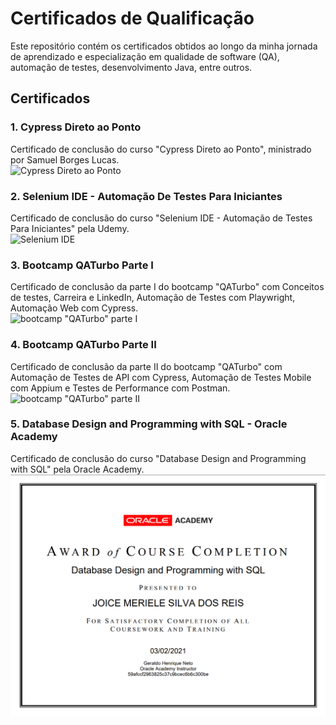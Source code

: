# Certificados de Qualificação

Este repositório contém os certificados obtidos ao longo da minha jornada de aprendizado e especialização em qualidade de software (QA), automação de testes, desenvolvimento Java, entre outros.

## Certificados

### 1. **Cypress Direto ao Ponto**  
Certificado de conclusão do curso "Cypress Direto ao Ponto", ministrado por Samuel Borges Lucas.    
![Cypress Direto ao Ponto](https://github.com/joicereis/certificados-cursos-gerais/CertificadoDeConclusãoCypress-JoiceMerieleSilvadosReis.png)

### 2. **Selenium IDE - Automação De Testes Para Iniciantes**  
Certificado de conclusão do curso "Selenium IDE - Automação de Testes Para Iniciantes" pela Udemy.  
![Selenium IDE](https://github.com/joicereis/certificados-cursos-gerais/CertificadoSeleniumIDE-AutomaçãoDeTestesParaIniciantes-JoiceMerieleSilvadosReis.jpg)

### 3. **Bootcamp QATurbo Parte I**  
Certificado de conclusão da parte I do bootcamp "QATurbo" com Conceitos de testes, Carreira e LinkedIn, Automação de Testes com Playwright, Automação Web com Cypress.    
![bootcamp "QATurbo" parte I](https://github.com/joicereis/certificados-cursos-gerais/certificado-BootcampQATurboParteI-JoiceMerieleSilvadosReis.jpg)

### 4. **Bootcamp QATurbo Parte II**  
Certificado de conclusão da parte II do bootcamp "QATurbo" com Automação de Testes de API com Cypress, Automação de Testes Mobile com Appium e Testes de Performance com Postman.    
![bootcamp "QATurbo" parte II](https://github.com/joicereis/certificados-cursos-gerais/certificado-BootcampQATurboParteII-JoiceMerieleSilvadosReis.jpg)

### 5. **Database Design and Programming with SQL - Oracle Academy**  
Certificado de conclusão do curso "Database Design and Programming with SQL" pela Oracle Academy.  
![Database Design and Programming with SQL](/CertificadoOracle-JoiceMerieleSilvadosReis.png)



